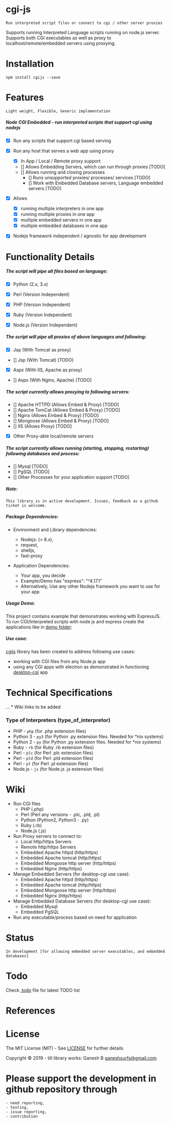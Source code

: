 # cgi-js
    
    Run interpreted script files or connect to cgi / other server proxies


Supports running Interpreted Language scripts running on node.js server. Supports both CGI executables as well as proxy to localhost/remote/embedded servers using proxying.


# Installation

```
npm install cgijs --save
```


# Features

    Light weight, Flexible, Generic implementation


##### Node CGI Embedded - run interpreted scripts that support cgi using nodejs

* [x] Run any scripts that support cgi based serving
* [x] Run any host that serves a web app using proxy 
    - [x] In App / Local / Remote proxy support
    - [] Allows Embedding Servers, which can run through proxies [TODO]
    - [] Allows running and closing processes
        * [] Runs unsupported proxies/ processes/ services [TODO]
        * [] Work with Embedded Database servers, Language embedded servers [TODO]
* [x] Allows
    - [x] running multiple interpreters in one app
    - [x] running multiple proxies in one app
    - [x] multiple embedded servers in one app
    - [x] multiple embedded databases in one app
* [x] Nodejs framework independent / agnostic for app development


# Functionality Details

##### The script will pipe all files based on language:

* [x] Python (2.x, 3.x)
* [x] Perl (Version Independent)
* [x] PHP (Version Independent)
* [x] Ruby (Version Independent)
* [x] Node.js (Version Independent)


##### The script will pipe all proxies of above languages and following:

* [x] Jsp (With Tomcat as proxy)
* [] Jsp (With Tomcat) [TODO]
* [x] Aspx (With IIS, Apache as proxy)
* [] Aspx (With Nginx, Apache) [TODO]


##### The script currently allows proxying to following servers:

* [] Apache HTTPD (Allows Embed & Proxy) [TODO]
* [] Apache TomCat (Allows Embed & Proxy) [TODO]
* [] Nginx (Allows Embed & Proxy) [TODO]
* [] Mongoose (Allows Embed & Proxy) [TODO]
* [] IIS (Allows Proxy) [TODO]
* [x] Other Proxy-able local/remote servers


##### The script currently allows running (starting, stopping, restarting) following databases and process:

* [] Mysql [TODO]
* [] PgSQL [TODO]
* [] Other Processes for your application support [TODO]


##### Note:
    This library is in active development. Issues, feedback as a github ticket is welcome.


##### Package Dependencies:

* Environment and Library dependencies:
    - Nodejs: (> 8.x),
    - request,
    - shelljs,
    - fast-proxy

* Application Dependencies:
    - Your app, you decide
    - Example/Demo has "express": "^4.17.1"
    - Alternatively, Use any other Nodejs framework you want to use for your app


##### Usage Demo:

This project contains example that demonstrates working with ExpressJS. To run CGI/Interpreted scripts with node js and express create the applications like in [demo folder](/demo): 


##### Use case:

[cgijs](https://www.npmjs.com/package/cgijs) library has been created to address following use cases:
    
- working with CGI files from any Node.js app
- using any CGI apps with electron as demonstrated in functioning [desktop-cgi](https://github.com/ganeshkbhat/desktop-cgi) app

# Technical Specifications

...  * Wiki links to be added


### Type of Interpreters (type_of_interpretor)

* PHP - `php` (for .php extension files)
* Python 3 - `py3` (for Python .py extension files. Needed for *nix systems)
* Python 2 - `py` (for Python .py extension files. Needed for *nix systems)
* Ruby - `rb` (for Ruby .rb extension files)
* Perl - `plc` (for Perl .plc extension files)
* Perl - `pld` (for Perl .pld extension files)
* Perl - `pl` (for Perl .pl extension files)
* Node.js - `js` (for Node.js .js extension files)


# Wiki

* Run CGI files
    - PHP (.php)
    - Perl (Perl any versions - .plc, .pld, .pl)
    - Python (Python2, Python3 - .py)
    - Ruby (.rb)
    - Node.js (.js)
* Run Proxy servers to connect to:
    - Local http/https Servers
    - Remote http/https  Servers
    - Embedded Apache httpd (http/https)
    - Embedded Apache tomcat (http/https)
    - Embedded Mongoose http server (http/https)
    - Embedded Nginx (http/https)
* Manage Embedded Servers (for desktop-cgi use case):
    - Embedded Apache httpd (http/https)
    - Embedded Apache tomcat (http/https)
    - Embedded Mongoose http server (http/https)
    - Embedded Nginx (http/https)
* Manage Embedded Database Servers (for desktop-cgi use case):
    - Embedded Mysql
    - Embedded PgSQL
* Run any executable/process based on need for application


# Status

    In development [for allowing embedded server executables, and embedded databases]


# Todo

Check [.todo](./.todo) file for latest TODO list

# References


# License

The MIT License (MIT) - See [LICENSE](./LICENSE) for further details


Copyright © 2019 - till library works:
    Ganesh B <ganeshsurfs@gmail.com>


# Please support the development in github repository through 
    - need reporting, 
    - testing, 
    - issue reporting, 
    - contribution 


